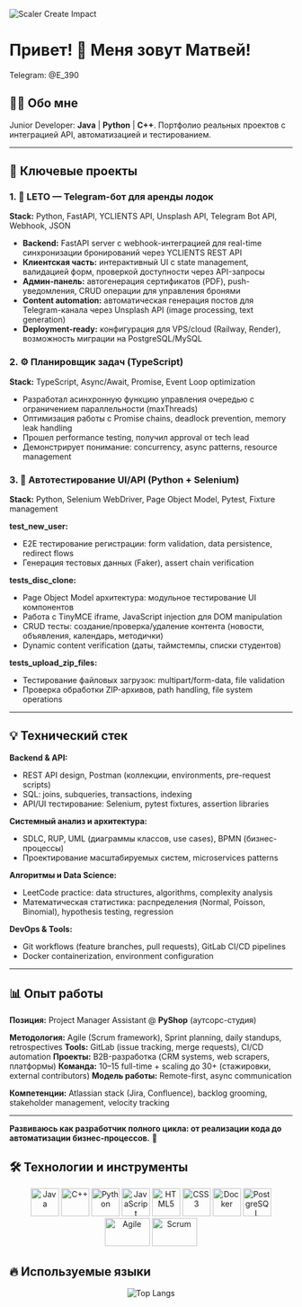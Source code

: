 

![Scaler Create Impact](https://media1.tenor.com/m/jHg-q58KgiYAAAAC/scaler-create-impact.gif)

# Привет! 👋 Меня зовут Матвей!

Telegram: @E_390

## 👨‍💻 Обо мне

Junior Developer: **Java** | **Python** | **C++**. Портфолио реальных проектов с интеграцией API, автоматизацией и тестированием.

---

## 🎯 Ключевые проекты

### 1. 🚤 LETO — Telegram-бот для аренды лодок
**Stack:** Python, FastAPI, YCLIENTS API, Unsplash API, Telegram Bot API, Webhook, JSON

- **Backend:** FastAPI server с webhook-интеграцией для real-time синхронизации бронирований через YCLIENTS REST API
- **Клиентская часть:** интерактивный UI с state management, валидацией форм, проверкой доступности через API-запросы
- **Админ-панель:** автогенерация сертификатов (PDF), push-уведомления, CRUD операции для управления бронями
- **Content automation:** автоматическая генерация постов для Telegram-канала через Unsplash API (image processing, text generation)
- **Deployment-ready:** конфигурация для VPS/cloud (Railway, Render), возможность миграции на PostgreSQL/MySQL

### 2. ⚙️ Планировщик задач (TypeScript)
**Stack:** TypeScript, Async/Await, Promise, Event Loop optimization

- Разработал асинхронную функцию управления очередью с ограничением параллельности (maxThreads)
- Оптимизация работы с Promise chains, deadlock prevention, memory leak handling
- Прошел performance testing, получил approval от tech lead
- Демонстрирует понимание: concurrency, async patterns, resource management

### 3. 🧪 Автотестирование UI/API (Python + Selenium)
**Stack:** Python, Selenium WebDriver, Page Object Model, Pytest, Fixture management

**test_new_user:**
- E2E тестирование регистрации: form validation, data persistence, redirect flows
- Генерация тестовых данных (Faker), assert chain verification

**tests_disc_clone:**
- Page Object Model архитектура: модульное тестирование UI компонентов
- Работа с TinyMCE iframe, JavaScript injection для DOM manipulation
- CRUD тесты: создание/проверка/удаление контента (новости, объявления, календарь, методички)
- Dynamic content verification (даты, таймстемпы, списки студентов)

**tests_upload_zip_files:**
- Тестирование файловых загрузок: multipart/form-data, file validation
- Проверка обработки ZIP-архивов, path handling, file system operations

***

## 💡 Технический стек

**Backend & API:**
- REST API design, Postman (коллекции, environments, pre-request scripts)
- SQL: joins, subqueries, transactions, indexing
- API/UI тестирование: Selenium, pytest fixtures, assertion libraries

**Системный анализ и архитектура:**
- SDLC, RUP, UML (диаграммы классов, use cases), BPMN (бизнес-процессы)
- Проектирование масштабируемых систем, microservices patterns

**Алгоритмы и Data Science:**
- LeetCode practice: data structures, algorithms, complexity analysis
- Математическая статистика: распределения (Normal, Poisson, Binomial), hypothesis testing, regression

**DevOps & Tools:**
- Git workflows (feature branches, pull requests), GitLab CI/CD pipelines
- Docker containerization, environment configuration

***

## 📊 Опыт работы

**Позиция:** Project Manager Assistant @ **PyShop** (аутсорс-студия)

**Методология:** Agile (Scrum framework), Sprint planning, daily standups, retrospectives
**Tools:** GitLab (issue tracking, merge requests), CI/CD automation
**Проекты:** B2B-разработка (CRM systems, web scrapers, платформы)
**Команда:** 10–15 full-time + scaling до 30+ (стажировки, external contributors)
**Модель работы:** Remote-first, async communication

**Компетенции:** Atlassian stack (Jira, Confluence), backlog grooming, stakeholder management, velocity tracking

***

**Развиваюсь как разработчик полного цикла: от реализации кода до автоматизации бизнес-процессов.** 🚀
## 🛠️ Технологии и инструменты

<div align="center">

<img src="https://www.svgrepo.com/show/452234/java.svg" alt="Java" width="50" height="50"/>
<img src="https://upload.wikimedia.org/wikipedia/commons/thumb/1/18/ISO_C%2B%2B_Logo.svg/306px-ISO_C%2B%2B_Logo.svg.png" alt="C++" width="50" height="50"/>
<img src="https://skillicons.dev/icons?i=py" alt="Python" width="50" height="50"/>
<img src="https://cdn.jsdelivr.net/gh/devicons/devicon/icons/javascript/javascript-original.svg" alt="JavaScript" width="50" height="50"/>
<img src="https://cdn.jsdelivr.net/gh/devicons/devicon/icons/html5/html5-original.svg" alt="HTML5" width="50" height="50"/>
<img src="https://cdn.jsdelivr.net/gh/devicons/devicon/icons/css3/css3-original.svg" alt="CSS3" width="50" height="50"/>
<img src="https://www.svgrepo.com/show/452192/docker.svg" alt="Docker" width="50" height="50"/>
<img src="https://skillicons.dev/icons?i=postgres" alt="PostgreSQL" width="50" height="50"/>
<img src="https://bank.yuga.ru/media/30/8e/agile__xjyamyp.jpg" alt="Agile" width="80" height="50"/>
<img src="https://avatars.mds.yandex.net/i?id=e0b09c645e3ef1a60f6dbb40bc33fef3_l-16344022-images-thumbs&n=13" alt="Scrum" width="80" height="50"/>

</div>

## 🔥 Используемые языки

<div align="center">
  
  ![Top Langs](https://github-readme-stats.vercel.app/api/top-langs/?username=list242&layout=compact&theme=tokyonight&hide_border=true&langs_count=8&card_width=500)
  


